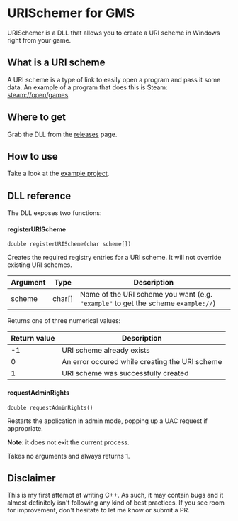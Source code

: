 # URISchemer for GMS
URISchemer is a DLL that allows you to create a URI scheme in Windows right from your game.

## What is a URI scheme
A URI scheme is a type of link to easily open a program and pass it some data. An example of a program that does this is Steam: [steam://open/games](steam://open/games).

## Where to get
Grab the DLL from the [releases](https://github.com/woubuc/URISchemer/releases) page.

## How to use
Take a look at the [example project](https://github.com/woubuc/URISchemer-example).

## DLL reference
The DLL exposes two functions:

#### registerURIScheme

    double registerURIScheme(char scheme[])

Creates the required registry entries for a URI scheme. It will not override existing URI schemes.

| Argument | Type   | Description |
| -------- | ------ | ----------- |
| scheme   | char[] | Name of the URI scheme you want (e.g. `"example"` to get the scheme `example://`) |

Returns one of three numerical values:

| Return value | Description |
| ------------ | ----------- |
| -1           | URI scheme already exists |
| 0            | An error occured while creating the URI scheme |
| 1            | URI scheme was successfully created |

#### requestAdminRights

    double requestAdminRights()

Restarts the application in admin mode, popping up a UAC request if appropriate.

**Note**: it does not exit the current process.

Takes no arguments and always returns 1.

## Disclaimer
This is my first attempt at writing C++. As such, it may contain bugs and it almost definitely isn't following any kind of best practices. If you see room for improvement, don't hesitate to let me know or submit a PR. 